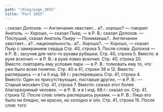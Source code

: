 ```yaml
---
path: "/blog/page_3055"
title: "Part 3055"
---
```


: сказал Долохов.
— Англичанин хвастает... а?.. хорошо? — говорил Анатоль.
— Хорошо, — сказал Пьер, — в Р. В.: сказал Долохов.
— Послушай, сказал Анатоль Пьеру — Понимаешь?.. Англичанин хвастает... а?.. национальность.. а?.. Хорошо?..
— Хорошо, — сказал Пьер с замиранием сердца
Стр. 40, строка 5.
После слова: Долохов — в Р. В.: засучив для чего-то рукава рубашки,
Стр. 40, строка 5.
Вместо: в руке вскочил — в Р. В.: в руке ловко вскочил.
Стр. 40, строка 20.
Вместо: повторять ему условия пари. — в Р. В.: толковать ему то, что̀ уже было всем понятно.
Стр. 40 и 41, строки 38 и 12.
Вместо: распершись — в I и II изд. 68 г.: расперевшись
Стр. 41, строка 4.
Вместо: Один из присутствующих, постарше других, — в Р. В.: — Старый москвич
Стр. 41, строка 7.
Вместо: сказал этот более благоразумный человек. — в Р. В. и в I изд. 68 г.: сказал он.
Стр. 41, строка 12.
После слов: опять распершись руками. — в Р. В.: Лицо его было ни бледно, ни красно, но холодно и зло.
Стр. 41, строка 15.
После слов: того

